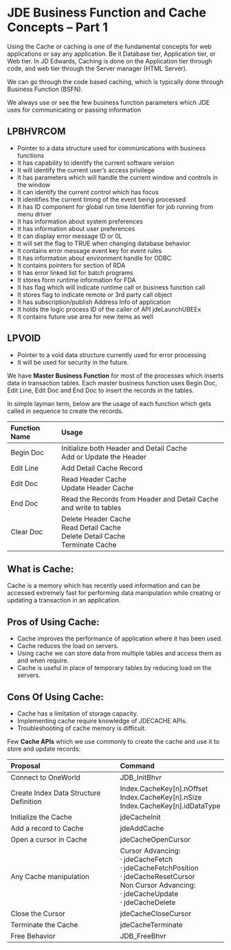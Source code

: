 # JDE Business Function and Cache Concepts – Part 1 

Using the Cache or caching is one of the fundamental concepts for web applications or say any application. Be it Database tier, Application tier, or Web tier. In JD Edwards, Caching is done on the Application tier through code, and web tier through the Server manager (HTML Server). 

We can go through the code based caching, which is typically done through Business Function (BSFN). 

We always use or see the few business function parameters which JDE uses for communicating or passing information

## LPBHVRCOM

- Pointer to a data structure used for communications with business functions
- It has capability to identify the current software version
- It will identify the current user’s access privilege
- It has parameters which will handle the current window and controls in the window
- It can identify the current control which has focus
- It identifies the current timing of the event being processed
- It has ID component for global run time Identifier for job running from menu driver
- It has information about system preferences
- It has information about user preferences
- It can display error message ID or 0L
- It will set the flag to TRUE when changing database behavior
- It contains error message event key for event rules
- It has information about environment handle for ODBC
- It contains pointers for section of RDA
- It has error linked list for batch programs
- It stores form runtime information for FDA
- It has flag which will indicate runtime call or business function call
- It stores flag to indicate remote or 3rd party call object
- It has subscription/publish Address Info of application
- It holds the logic process ID of the caller of API jdeLaunchUBEEx
- It contains future use area for new items as well

## LPVOID


- Pointer to a void data structure currently used for error processing
- It will be used for security in the future.

We have **Master Business Function** for most of the processes which inserts data in transaction tables. Each master business function uses Begin Doc, Edit Line, Edit Doc and End Doc to insert the records in the tables.

In simple layman term, below are the usage of each function which gets called in sequence to create the records.

|Function Name|Usage|
|:-----|:-----|
|Begin Doc|Initialize both Header and Detail Cache<br>Add or Update the Header|
|Edit Line|Add Detail Cache Record|
|Edit Doc|Read Header Cache<br>Update Header Cache|
|End Doc|Read the Records from Header and Detail Cache and write to tables|
|Clear Doc|Delete Header Cache<br>Read Detail Cache<br>Delete Detail Cache<br>Terminate Cache|

## What is Cache:

Cache is a memory which has recently used information and can be accessed extremely fast for performing data manipulation while creating or updating a transaction in an application.

## Pros of Using Cache:


- Cache improves the performance of application where it has been used.
- Cache reduces the load on servers.
- Using cache we can store data from multiple tables and access them as and when require.
- Cache is useful in place of temporary tables by reducing load on the servers.

## Cons Of Using Cache:


- Cache has a limitation of storage capacity.
- Implementing cache require knowledge of JDECACHE APIs.
- Troubleshooting of cache memory is difficult.

Few **Cache APIs** which we use commonly to create the cache and use it to store and update records:

|Proposal|Command|
|:-----|:-----|
|Connect to OneWorld|JDB_InitBhvr|
|Create Index Data Structure Definition|Index.CacheKey[n].nOffset<br>Index.CacheKey[n].nSize<br>Index.CacheKey[n].idDataType|
|Initialize the Cache|jdeCacheInit|
|Add a record to Cache|jdeAddCache|
|Open a cursor in Cache|jdeCacheOpenCursor|
|Any Cache manipulation|Cursor Advancing:<br>   · jdeCacheFetch<br>   · jdeCacheFetchPosition<br>   · jdeCacheResetCursor<br>Non Cursor Advancing:<br>   · jdeCacheUpdate<br>   · jdeCacheDelete|
|Close the Cursor|jdeCacheCloseCursor|
|Terminate the Cache|jdeCacheTerminate|
|Free Behavior|JDB_FreeBhvr|